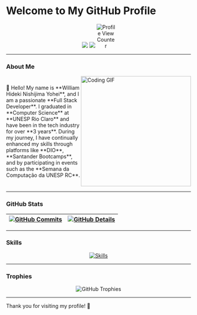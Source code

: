 # Welcome to My GitHub Profile

<div align="center">
  <a href="https://www.linkedin.com/in/william-hideki-nishijima-yohei-a60a5b226/" target="_blank"><img src="https://img.shields.io/badge/-LinkedIn-%230077B5?style=for-the-badge&logo=linkedin&logoColor=white" target="_blank"></a>
  <a href="mailto:williamhnyohei@gmail.com"><img src="https://img.shields.io/badge/-Gmail-%23333?style=for-the-badge&logo=gmail&logoColor=white" target="_blank"></a>
  <img src="https://komarev.com/ghpvc/?username=williamhnyohei" alt="Profile View Counter" style="max-width: 10%; height: auto;"/>
</div>

---

### About Me

<div style="display: flex; align-items: center;">
  <div style="flex: 1;">
    👋 Hello! My name is **William Hideki Nishijima Yohei**, and I am a passionate **Full Stack Developer**. I graduated in **Computer Science** at **UNESP Rio Claro** and have been in the tech industry for over **3 years**. During my journey, I have continually enhanced my skills through platforms like **DIO**, **Santander Bootcamps**, and by participating in events such as the **Semana da Computação da UNESP RC**.
  </div>
  <div>
    <img src="https://media.giphy.com/media/qgQUggAC3Pfv687qPC/giphy.gif" alt="Coding GIF" width="300"/>
  </div>
</div>

---

### GitHub Stats

<div align="center">

| [![GitHub Commits](http://github-profile-summary-cards.vercel.app/api/cards/productive-time?username=williamhnyohei&theme=dracula&utcOffset=-3)](https://github.com/vn7n24fzkq/github-profile-summary-cards) | [![GitHub Details](http://github-profile-summary-cards.vercel.app/api/cards/profile-details?username=williamhnyohei&theme=dracula)](https://github.com/vn7n24fzkq/github-profile-summary-cards) |
| ----------- | ----------- |

</div>

---

### Skills

<div align="center">
  <a href="https://skillicons.dev">
    <img src="https://skillicons.dev/icons?i=git,vscode,javascript,typescript,css,html,react,angular,vue,tailwind,sass,nodejs,nuxtjs,express,docker,figma,jest,linux,postman,bootstrap,mongodb,firebase,postgres,aws,c,py,flutter,regex,java,eclipse" alt="Skills"/>
  </a>
</div>

---

### Trophies

<div align="center">
  <img src="https://github-profile-trophy.vercel.app/?username=williamhnyohei&row=1&column=6&theme=dracula&margin-w=15&margin-h=15" alt="GitHub Trophies"/>
</div>

---

Thank you for visiting my profile! 🚀
